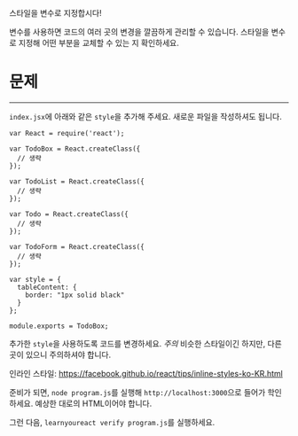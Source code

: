 스타일을 변수로 지정합시다!

변수를 사용하면 코드의 여러 곳의 변경을 깔끔하게 관리할 수 있습니다.
스타일을 변수로 지정해 어떤 부분을 교체할 수 있는 지 확인하세요.


# 문제
---

`index.jsx`에 아래와 같은 `style`을 추가해 주세요.
새로운 파일을 작성하셔도 됩니다.


```
var React = require('react');

var TodoBox = React.createClass({
  // 생략
});

var TodoList = React.createClass({
  // 생략
});

var Todo = React.createClass({
  // 생략
});

var TodoForm = React.createClass({
  // 생략
});

var style = {
  tableContent: {
    border: "1px solid black"
  }
};

module.exports = TodoBox;
```

추가한 `style`을 사용하도록 코드를 변경하세요.
*주의* 비슷한 스타일이긴 하지만, 다른 곳이 있으니 주의하셔야 합니다.

인라인 스타일: https://facebook.github.io/react/tips/inline-styles-ko-KR.html

준비가 되면, `node program.js`를 실행해 `http://localhost:3000`으로 들어가 학인하세요. 예상한 대로의 HTML이어야 합니다.

그런 다음, `learnyoureact verify program.js`를 실행하세요.

